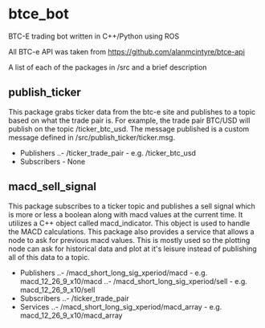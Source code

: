 btce_bot
========

BTC-E trading bot written in C++/Python using ROS

All BTC-e API was taken from https://github.com/alanmcintyre/btce-api

A list of each of the packages in /src and a brief description

publish_ticker 
--------------

This package grabs ticker data from the btc-e site and publishes to a topic based on what the trade pair is. For example, the trade pair BTC/USD will publish on the topic /ticker_btc_usd. The message published is a custom message defined in /src/publish_ticker/ticker.msg.
- Publishers
..- /ticker_trade_pair - e.g. /ticker_btc_usd
- Subscribers - None
    
macd_sell_signal
--------------

This package subscribes to a ticker topic and publishes a sell signal which is more or less a boolean along with macd values at the current time. It utilizes a C++ object called macd_indicator. This object is used to handle the MACD calculations. This package also provides a service that allows a node to ask for previous macd values. This is mostly used so the plotting node can ask for historical data and plot at it's leisure instead of publishing all of this data to a topic.
- Publishers
..- /macd_short_long_sig_xperiod/macd   -   e.g. macd_12_26_9_x10/macd
..- /macd_short_long_sig_xperiod/sell   -   e.g. macd_12_26_9_x10/sell
- Subscribers
..- /ticker_trade_pair
- Services
..- /macd_short_long_sig_xperiod/macd_array -   e.g. macd_12_26_9_x10/macd_array
